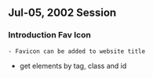 ## Jul-05, 2002 Session

### Introduction Fav Icon
    - Favicon can be added to website title 

* get elements by tag, class and id